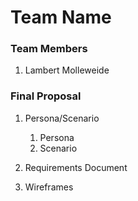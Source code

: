 # Team Name

### Team Members
1. Lambert Molleweide

### Final Proposal
1. Persona/Scenario
    1. Persona
    2. Scenario
2. Requirements Document

3. Wireframes






